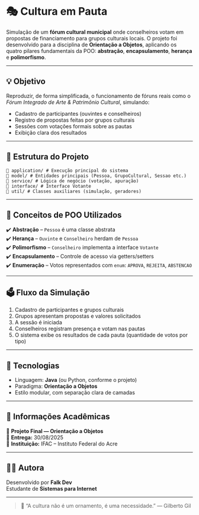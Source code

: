 # 🎭 Cultura em Pauta

Simulação de um **fórum cultural municipal** onde conselheiros votam em propostas de financiamento para grupos culturais locais. O projeto foi desenvolvido para a disciplina de **Orientação a Objetos**, aplicando os quatro pilares fundamentais da POO: **abstração**, **encapsulamento**, **herança** e **polimorfismo**.

---

## 💡 Objetivo

Reproduzir, de forma simplificada, o funcionamento de fóruns reais como o *Fórum Integrado de Arte & Patrimônio Cultural*, simulando:

- Cadastro de participantes (ouvintes e conselheiros)
- Registro de propostas feitas por grupos culturais
- Sessões com votações formais sobre as pautas
- Exibição clara dos resultados

---

## 🧱 Estrutura do Projeto
```
📁 application/ # Execução principal do sistema
📁 model/ # Entidades principais (Pessoa, GrupoCultural, Sessao etc.)
📁 service/ # Lógica de negócio (votação, apuração)
📁 interface/ # Interface Votante
📁 util/ # Classes auxiliares (simulação, geradores)
```

---

## 🧠 Conceitos de POO Utilizados

✔️ **Abstração** – `Pessoa` é uma classe abstrata  
✔️ **Herança** – `Ouvinte` e `Conselheiro` herdam de `Pessoa`  
✔️ **Polimorfismo** – `Conselheiro` implementa a interface `Votante`  
✔️ **Encapsulamento** – Controle de acesso via getters/setters  
✔️ **Enumeração** – Votos representados com `enum`: `APROVA`, `REJEITA`, `ABSTENCAO`

---

## 🗳️ Fluxo da Simulação

1. Cadastro de participantes e grupos culturais
2. Grupos apresentam propostas e valores solicitados
3. A sessão é iniciada
4. Conselheiros registram presença e votam nas pautas
5. O sistema exibe os resultados de cada pauta (quantidade de votos por tipo)

---

## 🚀 Tecnologias

- Linguagem: **Java** (ou Python, conforme o projeto)
- Paradigma: **Orientação a Objetos**
- Estilo modular, com separação clara de camadas

---

## 📅 Informações Acadêmicas

📌 **Projeto Final — Orientação a Objetos**  
📌 **Entrega:** 30/08/2025  
📌 **Instituição:** IFAC – Instituto Federal do Acre

---

## 👩‍💻 Autora

Desenvolvido por **Falk Dev**  
Estudante de **Sistemas para Internet**

---

> 💬 “A cultura não é um ornamento, é uma necessidade.” — Gilberto Gil
